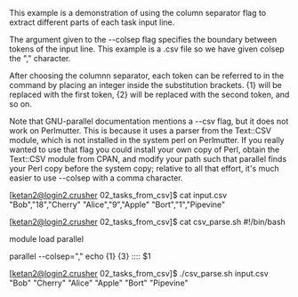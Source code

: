 This example is a demonstration of using the column separator flag to extract
different parts of each task input line.

The argument given to the --colsep flag specifies the boundary between tokens
of the input line. This example is a .csv file so we have given colsep the ","
character.

After choosing the columnn separator, each token can be referred to in the command by
placing an integer inside the substitution brackets. {1} will be replaced with
the first token, {2} will be replaced with the second token, and so on.

Note that GNU-parallel documentation mentions a --csv flag, but it does not work on Perlmutter.
This is because it uses a parser from the Text::CSV module, which is not installed in the system
perl on Perlmutter. If you really wanted to use that flag you could install your own copy of Perl,
obtain the Text::CSV module from CPAN, and modify your path such that parallel finds your Perl copy
before the system copy; relative to all that effort, it's much  easier to use --colsep with a
comma character.

[ketan2@login2.crusher 02_tasks_from_csv]$ cat input.csv 
"Bob","18","Cherry"
"Alice","9","Apple"
"Bort","1","Pipevine"

[ketan2@login2.crusher 02_tasks_from_csv]$ cat csv_parse.sh 
#!/bin/bash

module load parallel

parallel --colsep="," echo {1} {3} :::: $1

[ketan2@login2.crusher 02_tasks_from_csv]$ ./csv_parse.sh input.csv 
"Bob" "Cherry"
"Alice" "Apple"
"Bort" "Pipevine"

